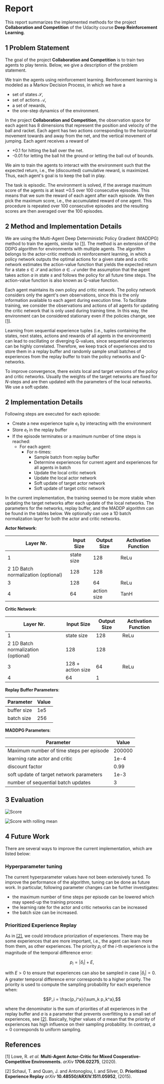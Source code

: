 # Report

This report summarizes the implemented methods for the project **Collaboration and Competition** of the Udacity course 
**Deep Reinforcement Learning**. 

## 1 Problem Statement

The goal of the project **Collaboration and Competition** is to train two agents to play tennis. 
Below, we give a description of the problem statement.

We train the agents using reinforcement learning. 
Reinforcement learning is modeled as a Markov Decision Process, in which we have a 

- set of states $\mathcal{S}$,
- set of actions $\mathcal{A}$,
- a set of rewards,
- the one-step dynamics of the environment.

In the project **Collaboration and Competition**, the observation space for each agent has 8 dimensions that represent the 
position and velocity of the ball and racket. Each agent has two actions corresponding 
to the horizontal movement towards and away from the net, and the vertical movement of jumping. Each agent receives a reward of 
 - +0.1 for hitting the ball over the net. 
 - -0.01 for letting the ball hit the ground or letting the ball out of bounds.


We aim to train the agents to interact with the environment such that the expected return, i.e., 
the (discounted) cumulative reward, is maximized. Thus, each agent's goal is to keep the ball in play.

The task is episodic. The environment is solved, if the average maximum score of the agents is at least +0.5 over 100 
consecutive episodes. This means that we sum the reward of each agent after each episode. We then pick the maximum score, 
i.e., the accumulated reward of one agent. This procedure is repeated over 100 consecutive episodes and the resulting scores
are then averaged over the 100 episodes.

## 2 Method and Implementation Details

We are using the Multi-Agent Deep Deterministic Policy Gradient (MADDPG) method to train the agents, similar to [[1]](#1). The 
method is an extension of the DDPG algorithm for environments with multiple agents. The algorithm belongs to the 
actor-critic methods in reinforcement learning, in which a policy network outputs the optimal actions for a given state and
a critic network estimates the action-value function that yields the expected return for a state $s \in \mathcal{S}$ and 
action $a \in \mathcal{A}$ under the assumption that the agent takes action $a$ in state $s$ and follows the policy for all future time steps. 
The action-value function is also known as Q-value function.

Each agent maintains its own policy and critic network. The policy network considers only the agent's own observations, 
since this is the only information available to each agent during execution time. To facilitate training, we consider
the observations and actions of all agents for updating the critic network that is only used during training time.
In this way, the environment can be considered stationary even if the policies change,
see [[1]](#1). 

Learning from sequential experience tuples (i.e., tuples containing the states, next states, actions and rewards of all agents 
in the environment) can lead to oscillating or diverging Q-values, since sequential experiences can be highly correlated.
Therefore, we keep track of experiences and to store them in a replay buffer and randomly sample small batches of experiences
from the replay buffer to train the policy networks and Q-networks.

To improve convergence, there exists local and target versions of the policy and critic networks. Usually the weights of 
the target networks are fixed for $N$-steps and are then updated with the parameters of the local networks. We use a soft
update.


## 2 Implementation Details

Following steps are executed for each episode:

- Create a new experience tuple $e_t$ by interacting with the environment
- Store $e_t$ in the replay buffer
- If the episode terminates or a maximum number of time steps is reached:
  - For each agent:
    - For n-times:
      - Sample batch from replay buffer
      - Determine experiences for current agent and experiences for all agents in batch
      - Update the local critic network
      - Update the local actor network 
      - Soft update of target actor network
      - Soft update of target critic network

In the current implementation, the training seemed to be more stable when updating the target networks after each update
of the local networks. The parameters for the networks, replay buffer, and the MADDP algorithm can be found in the tables
below. We optionally can use a 1D batch normalization layer for both the actor and critic networks. 

**Actor Network**:

| Layer Nr.                           | Input Size | Output Size | Activation Function |
|-------------------------------------|------------|-------------|---------------------|
| 1                                   | state size | 128         | ReLu                |
| 2 1D Batch normalization (optional) | 128        | 128         |                     |
| 3                                   | 128        | 64          | ReLu                |
| 4                                   | 64         | action size | TanH                |

**Critic Network**:

| Layer Nr.                           | Input Size        | Output Size | Activation Function |
|-------------------------------------|-------------------|-------------|---------------------|
| 1                                   | state size        | 128         | ReLu                |
| 2 1D Batch normalization (optional) | 128               | 128         |                     |
| 3                                   | 128 + action size | 64          | ReLu                |
| 4                                   | 64                | 1           |                     |

**Replay Buffer Parameters**:

| Parameter   | Value |
|-------------|-------|
| buffer size | 1e5   |
| batch size  | 256   |

**MADDPG Parameters**:

| Parameter                                | Value  |
|------------------------------------------|--------|
| Maximum number of time steps per episode | 200000 |
| learning rate actor and critic           | 1e-4   |
| discount factor                          | 0.99   | 
| soft update of target network parameters | 1e-3   |
| number of sequential batch updates       | 3      |


## 3 Evaluation

![Score](Evaluation.png)

![Score with rolling mean](EvaluationRollingMean.png)

## 4 Future Work

There are several ways to improve the current implementation, which are listed below:


### Hyperparameter tuning

The current hyperparameter values have not been extensively tuned. To improve the performance of the algorithm, 
tuning can be done as future work. In particular, following parameter changes can be further investigates:

- the maximum number of time steps per episode can be lowered which may speed-up the training process 
- the learning rate for the actor and critic networks can be increased 
- the batch size can be increased.


### Prioritized Experience Replay

As in [[2]](#2), we could introduce priorization of experiences. There may be some experiences that are more important,
i.e., the agent can learn more from them, as other experiences. The priority $p_i$ of the $i$-th experience is the magnitude of the
temporal difference error:

$$p_i = |\delta_i|+ E,$$ 

with $E > 0$ to ensure that experiences can also be sampled in case $|\delta_i| = 0$. A greater temporal difference error 
corresponds to a higher priority. The priority is used to compute the sampling probability for each experience when:

$$P_i = \frac{p_i^a}{\sum_k p_k^a},$$

where the denominator is the sum of priorities of all experiences in the replay buffer and $a$ is a parameter that prevents 
overfitting to a small set of experiences, see [[2]](#2). Basically, higher values of $a$ mean that the priority of 
experiences has high influence on their sampling probability. In contrast, $a=0$ corresponds to uniform sampling.

## References

<a id="1">[1]</a> 
Lowe, R. *et al.* 
**Multi-Agent Actor-Critic for Mixed Cooperative-Competitive Environments.**
*arXiv* **1706.02275**, (2020).


<a id="1">[2]</a>
Schaul, T. and Quan, J. and Antonoglou, I. and Silver, D.
**Prioritized Experience Replay**
*arXiv* **10.48550/ARXIV.1511.05952**, (2015).
